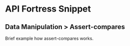 # API Fortress Snippet
## Data Manipulation > Assert-compares

Brief example how assert-compares works.
